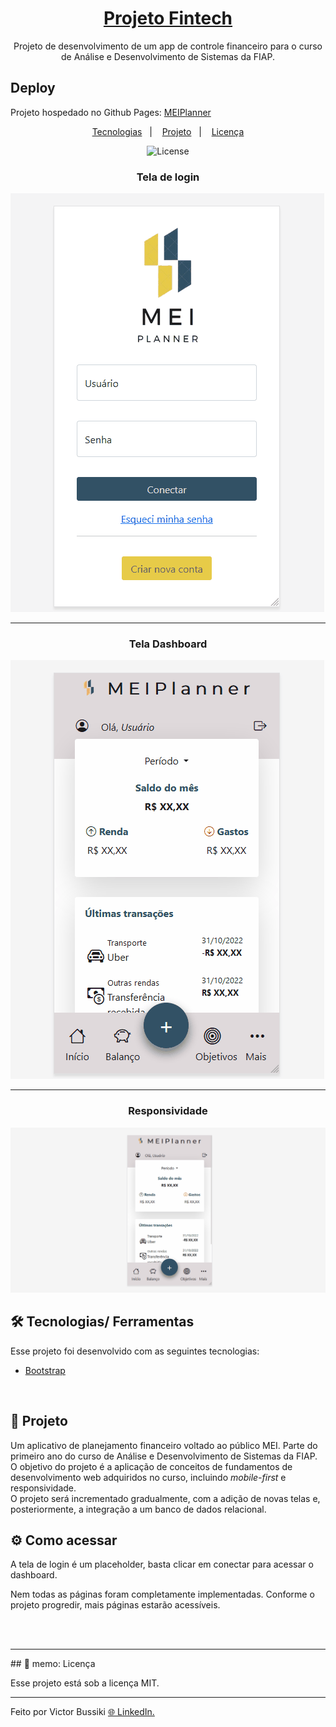 <h1 align="center"><a href="#">Projeto Fintech</a></h1>

<p align="center">
Projeto de desenvolvimento de um app de controle financeiro para o curso de Análise e Desenvolvimento de Sistemas da FIAP.
</p>


## Deploy
Projeto hospedado no Github Pages:
[MEIPlanner](https://vicbuss.github.io/Projeto-Fintech/)



<p align="center">
  <a href="#-tecnologias">Tecnologias</a>&nbsp;&nbsp;&nbsp;|&nbsp;&nbsp;&nbsp;
  <a href="#-projeto">Projeto</a>&nbsp;&nbsp;&nbsp;|&nbsp;&nbsp;&nbsp;
  <a href="#memo-licença">Licença</a>
</p>
	


<p align="center">
  <img alt="License" src="https://img.shields.io/static/v1?label=license&message=MIT&color=49AA26&labelColor=000000">
</p>


<h3 align="center">
  Tela de login
</h3>

![login](imagens/show/mei-planner-login.gif)

---

<h3 align="center">
  Tela Dashboard
</h3>

![dashboard](imagens/show/mei-planner-dashboard.gif)

---

<h3 align="center">
  Responsividade
</h3>

![responsividade](imagens/show/mei-planner-responsividade.gif)




## 🛠️ Tecnologias/ Ferramentas

Esse projeto foi desenvolvido com as seguintes tecnologias:

- [Bootstrap](https://getbootstrap.com/)

<br>

## 📃 Projeto

Um aplicativo de planejamento financeiro voltado ao público MEI. Parte do primeiro ano do curso de Análise e Desenvolvimento de Sistemas da FIAP. 
<br>
O objetivo do projeto é a aplicação de conceitos de fundamentos de desenvolvimento web adquiridos no curso, incluindo <em>mobile-first</em> e responsividade.
<br>
O projeto será incrementado gradualmente, com a adição de novas telas e, posteriormente, a integração a um banco de dados relacional. 
<br>

## ⚙️ Como acessar

A tela de login é um placeholder, basta clicar em conectar para acessar o dashboard.

Nem todas as páginas foram completamente implementadas. Conforme o projeto progredir, mais páginas estarão acessíveis. 

<br>
<br>
<hr>
## 🚀 memo: Licença

Esse projeto está sob a licença MIT.

---

Feito por Victor Bussiki  [ 🌐 LinkedIn.](https://www.linkedin.com/in/victor-bussiki-96929051)
